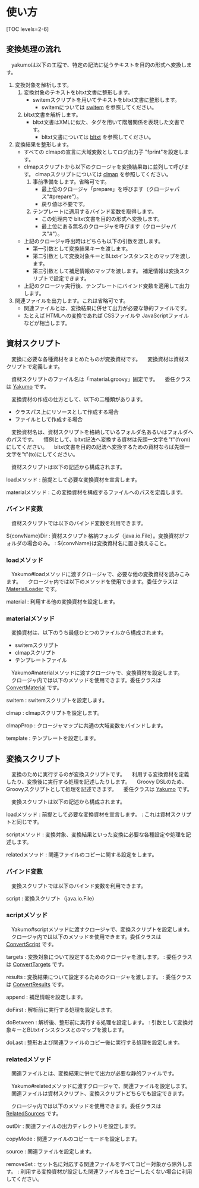 # 使い方

[TOC levels=2-6]

## 変換処理の流れ

　yakumoは以下の工程で、特定の記法に従うテキストを目的の形式へ変換します。

1. 変換対象を解析します。
     1. 変換対象のテキストをbltxt文書に整形します。
          - switemスクリプトを用いてテキストをbltxt文書に整形します。
              - switemについては [switem](/maven/switem/) を参照してください。
     2. bltxt文書を解析します。
          - bltxt文書はXMLに似た、タグを用いて階層関係を表現した文書です。
              - bltxt文書については [bltxt](/maven/bltxt/) を参照してください。
2. 変換結果を整形します。
     - すべての clmapの宣言に大域変数としてログ出力子 "fprint"を設定します。
     - clmapスクリプトから以下のクロージャを変換結果毎に並列して呼びます。
       clmapスクリプトについては [clmap](/maven/clmap/) を参照してください。
         1. 事前準備をします。省略可です。
              - 最上位のクロージャ「prepare」を呼びます（クロージャパス"#prepare"）。
              - 戻り値は不要です。
         2. テンプレートに適用するバインド変数を取得します。
             - この処理内で bltxt文書を目的の形式へ変換します。
             - 最上位にある無名のクロージャを呼びます（クロージャパス"#"）。
     - 上記のクロージャ呼出時はどちらも以下の引数を渡します。
         - 第一引数として変換結果キーを渡します。
         - 第二引数として変換対象キーとBLtxtインスタンスとのマップを渡します。
         - 第三引数として補足情報のマップを渡します。
           補足情報は変換スクリプトで設定できます。
     - 上記のクロージャ実行後、テンプレートにバインド変数を適用して出力します。
4. 関連ファイルを出力します。これは省略可です。
     - 関連ファイルとは、変換結果に併せて出力が必要な静的ファイルです。
     - たとえば HTMLへの変換であれば CSSファイルや JavaScriptファイルなどが相当します。

## 資材スクリプト

　変換に必要な各種資材をまとめたものが変換資材です。
　変換資材は資材スクリプトで定義します。

　資材スクリプトのファイル名は「material.groovy」固定です。
　委任クラスは [Yakumo](groovydoc/io/github/longfish801/yakumo/Yakumo.html) です。

　変換資材の作成の仕方として、以下の二種類があります。

* クラスパス上にリソースとして作成する場合
* ファイルとして作成する場合

　変換資材名は、資材スクリプトを格納しているフォルダ名あるいはフォルダへのパスです。
　慣例として、bltxt記法へ変換する資材は先頭一文字を"f"(from)にしてください。
　bltxt文書を目的の記法へ変換するための資材ならば先頭一文字を"t"(to)にしてください。

　資材スクリプトは以下の記述から構成されます。

loadメソッド
: 前提として必要な変換資材を宣言します。

materialメソッド
: この変換資材を構成するファイルへのパスを定義します。

### バインド変数

　資材スクリプトでは以下のバインド変数を利用できます。

${convName}Dir
: 資材スクリプト格納フォルダ（java.io.File）。変換資材がフォルダの場合のみ。
: ${convName}は変換資材名に置き換えること。

### loadメソッド

　Yakumo#loadメソッドに渡すクロージャで、必要な他の変換資材を読みこみます。
　クロージャ内では以下のメソッドを使用できます。委任クラスは [MaterialLoader](groovydoc/io/github/longfish801/yakumo/MaterialLoader.html) です。

material
: 利用する他の変換資材を設定します。

### materialメソッド

　変換資材は、以下のうち最低ひとつのファイルから構成されます。

* switemスクリプト
* clmapスクリプト
* テンプレートファイル

　Yakumo#materialメソッドに渡すクロージャで、変換資材を設定します。
　クロージャ内では以下のメソッドを使用できます。委任クラスは [ConvertMaterial](groovydoc/io/github/longfish801/yakumo/ConvertMaterial.html) です。

switem
: switemスクリプトを設定します。

clmap
: clmapスクリプトを設定します。

clmapProp
: クロージャマップに共通の大域変数をバインドします。

template
: テンプレートを設定します。

## 変換スクリプト

　変換のために実行するのが変換スクリプトです。
　利用する変換資材を定義したり、変換後に実行する処理を記述したりします。
　Groovy DSLのため、Groovyスクリプトとして処理を記述できます。
　委任クラスは [Yakumo](groovydoc/io/github/longfish801/yakumo/Yakumo.html) です。

　変換スクリプトは以下の記述から構成されます。

loadメソッド
: 前提として必要な変換資材を宣言します。
: これは資材スクリプトと同じです。

scriptメソッド
: 変換対象、変換結果といった変換に必要な各種設定や処理を記述します。

relatedメソッド
: 関連ファイルのコピーに関する設定をします。

### バインド変数

　変換スクリプトでは以下のバインド変数を利用できます。

script
: 変換スクリプト（java.io.File）

### scriptメソッド

　Yakumo#scriptメソッドに渡すクロージャで、変換スクリプトを設定します。
　クロージャ内では以下のメソッドを使用できます。委任クラスは [ConvertScript](groovydoc/io/github/longfish801/yakumo/ConvertScript.html) です。

targets
: 変換対象について設定するためのクロージャを渡します。
: 委任クラスは [ConvertTargets](groovydoc/io/github/longfish801/yakumo/ConvertTargets.html) です。

results
: 変換結果について設定するためのクロージャを渡します。
: 委任クラスは [ConvertResults](groovydoc/io/github/longfish801/yakumo/ConvertResults.html) です。

append
: 補足情報を設定します。

doFirst
: 解析前に実行する処理を設定します。

doBetween
: 解析後、整形前に実行する処理を設定します。
: 引数として変換対象キーとBLtxtインスタンスとのマップを渡します。

doLast
: 整形および関連ファイルのコピー後に実行する処理を設定します。

### relatedメソッド

　関連ファイルとは、変換結果に併せて出力が必要な静的ファイルです。

　Yakumo#relatedメソッドに渡すクロージャで、関連ファイルを設定します。
　関連ファイルは資材スクリプト、変換スクリプトどちらでも設定できます。

　クロージャ内では以下のメソッドを使用できます。委任クラスは [RelatedSources](groovydoc/io/github/longfish801/yakumo/RelatedSources.html) です。

outDir
: 関連ファイルの出力ディレクトリを設定します。

copyMode
: 関連ファイルのコピーモードを設定します。

source
: 関連ファイルを設定します。

removeSet
: セット名に対応する関連ファイルをすべてコピー対象から除外します。
: 利用する変換資材が設定した関連ファイルをコピーしたくない場合に利用してください。
